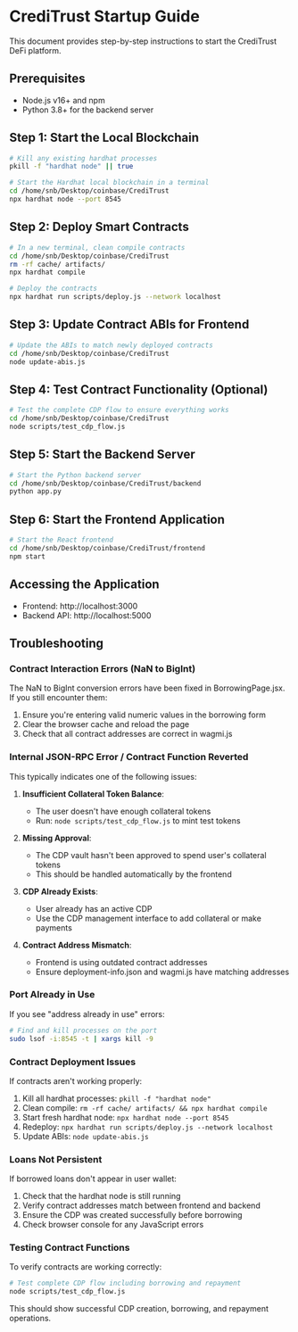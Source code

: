 # CrediTrust Startup Guide

This document provides step-by-step instructions to start the CrediTrust DeFi platform.

## Prerequisites
- Node.js v16+ and npm
- Python 3.8+ for the backend server

## Step 1: Start the Local Blockchain
```bash
# Kill any existing hardhat processes
pkill -f "hardhat node" || true

# Start the Hardhat local blockchain in a terminal
cd /home/snb/Desktop/coinbase/CrediTrust
npx hardhat node --port 8545
```

## Step 2: Deploy Smart Contracts
```bash
# In a new terminal, clean compile contracts
cd /home/snb/Desktop/coinbase/CrediTrust
rm -rf cache/ artifacts/
npx hardhat compile

# Deploy the contracts
npx hardhat run scripts/deploy.js --network localhost
```

## Step 3: Update Contract ABIs for Frontend
```bash
# Update the ABIs to match newly deployed contracts
cd /home/snb/Desktop/coinbase/CrediTrust
node update-abis.js
```

## Step 4: Test Contract Functionality (Optional)
```bash
# Test the complete CDP flow to ensure everything works
cd /home/snb/Desktop/coinbase/CrediTrust
node scripts/test_cdp_flow.js
```

## Step 5: Start the Backend Server
```bash
# Start the Python backend server
cd /home/snb/Desktop/coinbase/CrediTrust/backend
python app.py
```

## Step 6: Start the Frontend Application
```bash
# Start the React frontend
cd /home/snb/Desktop/coinbase/CrediTrust/frontend
npm start
```

## Accessing the Application
- Frontend: http://localhost:3000
- Backend API: http://localhost:5000

## Troubleshooting

### Contract Interaction Errors (NaN to BigInt)
The NaN to BigInt conversion errors have been fixed in BorrowingPage.jsx. If you still encounter them:
1. Ensure you're entering valid numeric values in the borrowing form
2. Clear the browser cache and reload the page
3. Check that all contract addresses are correct in wagmi.js

### Internal JSON-RPC Error / Contract Function Reverted
This typically indicates one of the following issues:

1. **Insufficient Collateral Token Balance**: 
   - The user doesn't have enough collateral tokens
   - Run: `node scripts/test_cdp_flow.js` to mint test tokens

2. **Missing Approval**: 
   - The CDP vault hasn't been approved to spend user's collateral tokens
   - This should be handled automatically by the frontend

3. **CDP Already Exists**: 
   - User already has an active CDP
   - Use the CDP management interface to add collateral or make payments

4. **Contract Address Mismatch**: 
   - Frontend is using outdated contract addresses
   - Ensure deployment-info.json and wagmi.js have matching addresses

### Port Already in Use
If you see "address already in use" errors:
```bash
# Find and kill processes on the port
sudo lsof -i:8545 -t | xargs kill -9
```

### Contract Deployment Issues
If contracts aren't working properly:
1. Kill all hardhat processes: `pkill -f "hardhat node"`
2. Clean compile: `rm -rf cache/ artifacts/ && npx hardhat compile`
3. Start fresh hardhat node: `npx hardhat node --port 8545`
4. Redeploy: `npx hardhat run scripts/deploy.js --network localhost`
5. Update ABIs: `node update-abis.js`

### Loans Not Persistent
If borrowed loans don't appear in user wallet:
1. Check that the hardhat node is still running
2. Verify contract addresses match between frontend and backend
3. Ensure the CDP was created successfully before borrowing
4. Check browser console for any JavaScript errors

### Testing Contract Functions
To verify contracts are working correctly:
```bash
# Test complete CDP flow including borrowing and repayment
node scripts/test_cdp_flow.js
```

This should show successful CDP creation, borrowing, and repayment operations.
